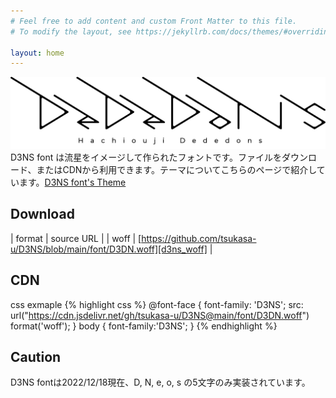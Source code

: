 ```yaml
---
# Feel free to add content and custom Front Matter to this file.
# To modify the layout, see https://jekyllrb.com/docs/themes/#overriding-theme-defaults

layout: home
---
```

![rogo](assets/images/NAmaerogo.png)
D3NS font は流星をイメージして作られたフォントです。ファイルをダウンロード、またはCDNから利用できます。テーマについてこちらのページで紹介しています。[D3NS font's Theme][d3ns_thema]


Download
---

| format | source URL |
| woff | [https://github.com/tsukasa-u/D3NS/blob/main/font/D3DN.woff][d3ns_woff] |

CDN
---
css exmaple
{% highlight css %}
@font-face {
    font-family: 'D3NS';
    src: url("https://cdn.jsdelivr.net/gh/tsukasa-u/D3NS@main/font/D3DN.woff") format('woff');
}
body {
    font-family:'D3NS';
}
{% endhighlight %}

Caution
---
D3NS fontは2022/12/18現在、D, N, e, o, s の5文字のみ実装されています。

[d3ns_woff]: https://github.com/tsukasa-u/D3NS/raw/main/font/D3DN.woff
[d3ns_thema]: theme/